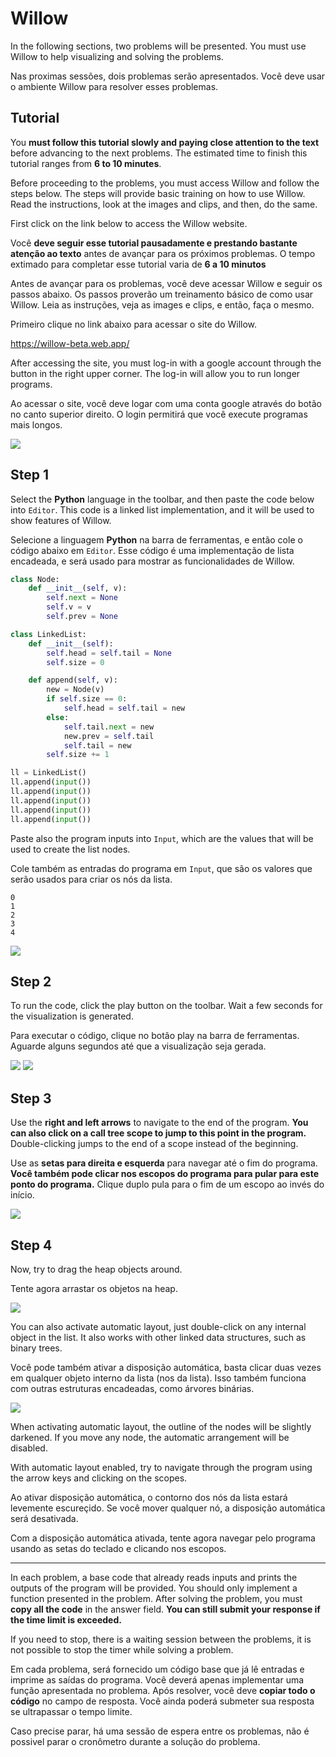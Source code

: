 # Willow

<!--english-->

In the following sections, two problems will be presented.
You must use Willow to help visualizing and solving the problems.

<!--english-->

<!--portuguese-->

Nas proximas sessões, dois problemas serão apresentados.
Você deve usar o ambiente Willow para resolver esses problemas.

<!--portuguese-->

## Tutorial

<!--english-->

You **must follow this tutorial slowly and paying close attention to the text** before advancing to the next problems.
The estimated time to finish this tutorial ranges from **6 to 10 minutes**.

Before proceeding to the problems, you must access Willow and follow the steps below.
The steps will provide basic training on how to use Willow.
Read the instructions, look at the images and clips, and then, do the same.

First click on the link below to access the Willow website.

<!--english-->

<!--portuguese-->

Você **deve seguir esse tutorial pausadamente e prestando bastante atenção ao texto** antes de avançar para os próximos problemas.
O tempo extimado para completar esse tutorial varia de **6 a 10 minutos**

Antes de avançar para os problemas, você deve acessar Willow e seguir os passos abaixo.
Os passos proverão um treinamento básico de como usar Willow.
Leia as instruções, veja as images e clips, e então, faça o mesmo.

Primeiro clique no link abaixo para acessar o site do Willow.

<!--portuguese-->

https://willow-beta.web.app/

<!--english-->

After accessing the site, you must log-in with a google account through the button in the right upper corner.
The log-in will allow you to run longer programs.

<!--english-->

<!--portuguese-->

Ao acessar o site, você deve logar com uma conta google através do botão no canto superior direito.
O login permitirá que você execute programas mais longos.

<!--portuguese-->

![](https://github.com/pedro00dk/willow-experiment/blob/master/images/step0-signin.png?raw=true)

## Step 1

<!--english-->

Select the **Python** language in the toolbar, and then paste the code below into `Editor`.
This code is a linked list implementation, and it will be used to show features of Willow.

<!--english-->

<!--portuguese-->

Selecione a linguagem **Python** na barra de ferramentas, e então cole o código abaixo em `Editor`.
Esse código é uma implementação de lista encadeada, e será usado para mostrar as funcionalidades de Willow.

<!--portuguese-->

```python
class Node:
    def __init__(self, v):
        self.next = None
        self.v = v
        self.prev = None

class LinkedList:
    def __init__(self):
        self.head = self.tail = None
        self.size = 0

    def append(self, v):
        new = Node(v)
        if self.size == 0:
            self.head = self.tail = new
        else:
            self.tail.next = new
            new.prev = self.tail
            self.tail = new
        self.size += 1

ll = LinkedList()
ll.append(input())
ll.append(input())
ll.append(input())
ll.append(input())
ll.append(input())
```

<!--english-->

Paste also the program inputs into `Input`, which are the values ​​that will be used to create the list nodes.

<!--english-->

<!--portuguese-->

Cole também as entradas do programa em `Input`, que são os valores que serão usados para criar os nós da lista.

<!--portuguese-->

```
0
1
2
3
4
```

![](https://github.com/pedro00dk/willow-experiment/blob/master/images/step1-screen.png?raw=true)

## Step 2

<!--english-->

To run the code, click the play button on the toolbar.
Wait a few seconds for the visualization is generated.

<!--english-->

<!--portuguese-->

Para executar o código, clique no botão play na barra de ferramentas.
Aguarde alguns segundos até que a visualização seja gerada.

<!--portuguese-->

![](https://github.com/pedro00dk/willow-experiment/blob/master/images/step2-play.png?raw=true)
![](https://github.com/pedro00dk/willow-experiment/blob/master/images/step2-screen.png?raw=true)

## Step 3

<!--english-->

Use the **right and left arrows** to navigate to the end of the program.
**You can also click on a call tree scope to jump to this point in the program.**
Double-clicking jumps to the end of a scope instead of the beginning.

<!--english-->

<!--portuguese-->

Use as **setas para direita e esquerda** para navegar até o fim do programa.
**Você também pode clicar nos escopos do programa para pular para este ponto do programa.**
Clique duplo pula para o fim de um escopo ao invés do início.

<!--portuguese-->

![](https://github.com/pedro00dk/willow-experiment/blob/master/images/step3-scopes.gif?raw=true)

## Step 4

<!--english-->

Now, try to drag the heap objects around.

<!--english-->

<!--portuguese-->

Tente agora arrastar os objetos na heap.

<!--portuguese-->

![](https://github.com/pedro00dk/willow-experiment/blob/master/images/step4-move.gif?raw=true)

<!--english-->

You can also activate automatic layout, just double-click on any internal object in the list.
It also works with other linked data structures, such as binary trees.

<!--english-->

<!--portuguese-->

Você pode também ativar a disposição automática, basta clicar duas vezes em qualquer objeto interno da lista (nos da lista).
Isso também funciona com outras estruturas encadeadas, como árvores binárias.

<!--portuguese-->

![](https://github.com/pedro00dk/willow-experiment/blob/master/images/step4-auto.gif?raw=true)

<!--english-->

When activating automatic layout, the outline of the nodes will be slightly darkened.
If you move any node, the automatic arrangement will be disabled.

With automatic layout enabled, try to navigate through the program using the arrow keys and clicking on the scopes.

<!--english-->

<!--portuguese-->

Ao ativar disposição automática, o contorno dos nós da lista estará levemente escureçido.
Se você mover qualquer nó, a disposição automática será desativada.

Com a disposição automática ativada, tente agora navegar pelo programa usando as setas do teclado e clicando nos escopos.

<!--portuguese-->

---

<!--english-->

In each problem, a base code that already reads inputs and prints the outputs of the program will be provided.
You should only implement a function presented in the problem.
After solving the problem, you must **copy all the code** in the answer field.
**You can still submit your response if the time limit is exceeded.**

If you need to stop, there is a waiting session between the problems, it is not possible to stop the timer while solving a problem.

<!--english-->

<!--portuguese-->

Em cada problema, será fornecido um código base que já lê entradas e imprime as saídas do programa.
Você deverá apenas implementar uma função apresentada no problema.
Após resolver, você deve **copiar todo o código** no campo de resposta.
Você ainda poderá submeter sua resposta se ultrapassar o tempo limite.

Caso precise parar, há uma sessão de espera entre os problemas, não é possivel parar o cronômetro durante a solução do problema.

<!--portuguese-->
